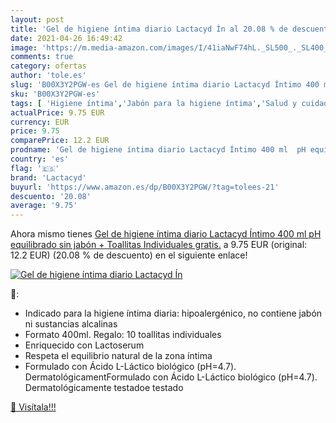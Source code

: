 ```yaml
---
layout: post
title: 'Gel de higiene íntima diario Lactacyd Ín al 20.08 % de descuento'
date: 2021-04-26 16:49:42
image: 'https://m.media-amazon.com/images/I/41iaNwF74hL._SL500_._SL400_.jpg'
comments: true
category: ofertas
author: 'tole.es'
slug: 'B00X3Y2PGW-es Gel de higiene íntima diario Lactacyd Íntimo 400 ml pH...'
sku: 'B00X3Y2PGW-es'
tags: [ 'Higiene íntima','Jabón para la higiene íntima','Salud y cuidado personal','jabón','lactacyd', ]
actualPrice: 9.75 EUR
currency: EUR
price: 9.75
comparePrice: 12.2 EUR
prodname: 'Gel de higiene íntima diario Lactacyd Íntimo 400 ml  pH equilibrado  sin jabón + Toallitas Individuales gratis.'
country: 'es'
flag: '🇪🇸'
brand: 'Lactacyd'
buyurl: 'https://www.amazon.es/dp/B00X3Y2PGW/?tag=tolees-21'
descuento: '20.08'
average: '9.75'
---
```


Ahora mismo tienes [Gel de higiene íntima diario Lactacyd Íntimo 400 ml  pH equilibrado  sin jabón + Toallitas Individuales gratis.](https://www.amazon.es/dp/B00X3Y2PGW/?tag=tolees-21) a 9.75 EUR (original: 12.2 EUR) (20.08 %  de descuento) en el siguiente enlace!

[![Gel de higiene íntima diario Lactacyd Ín](https://m.media-amazon.com/images/I/41iaNwF74hL._SL500_._SL400_.jpg)](https://www.amazon.es/dp/B00X3Y2PGW/?tag=tolees-21)

🔎:

- Indicado para la higiene íntima diaria: hipoalergénico, no contiene jabón ni sustancias alcalinas
- Formato 400ml. Regalo: 10 toallitas individuales
- Enriquecido con Lactoserum
- Respeta el equilibrio natural de la zona íntima
- Formulado con Ácido L-Láctico biológico (pH=4.7). DermatológicamentFormulado con Ácido L-Láctico biológico (pH=4.7). Dermatológicamente testadoe testado

[🛒 Visítala!!!](https://www.amazon.es/dp/B00X3Y2PGW/?tag=tolees-21)
